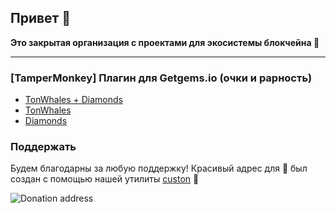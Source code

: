 ## Привет 👋 

**Это закрытая организация с проектами для экосистемы блокчейна 💎**

--------------
### [TamperMonkey] Плагин для Getgems.io (очки и рарность)

- [TonWhales + Diamonds](https://gist.github.com/Yablonev/89dc8a742ab026c9c932e0033f2d5cc6)
- [TonWhales](https://gist.github.com/Yablonev/4d59361b2efeb0c34146ac3ae184b319)
- [Diamonds](https://gist.github.com/Yablonev/b1a62e121c7e39829129fa732a3a2a98)

### Поддержать
Будем благодарны за любую поддержку! Красивый адрес для 💎 был создан с помощью нашей утилиты [custon](https://github.com/TON-NFT/custon) 🧶

![Donation address](https://img.shields.io/badge/Donate-EQB2yw0hcNzI__lLRGM__I6VW7LPY7S1qA0E50pLaFzRpn--TON-informational?style=flat&logo=data.ai&labelColor=303d50&logoColor=white&color=475a75)
